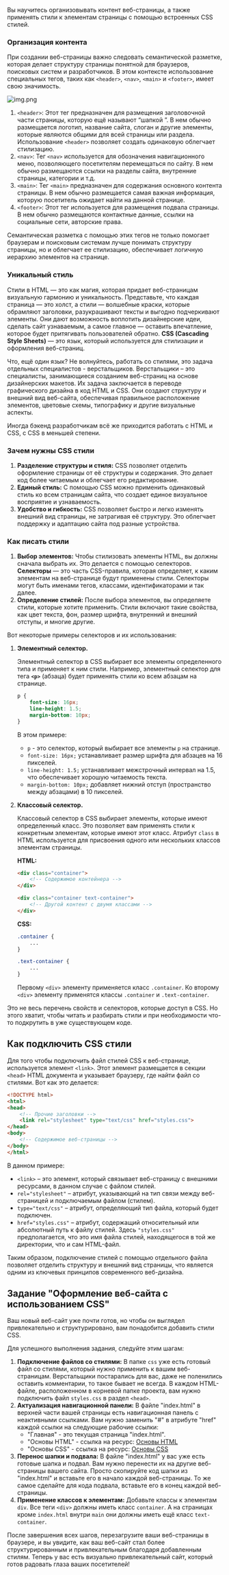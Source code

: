 

Вы научитесь организовывать контент веб-страницы, а также применять стили к элементам страницы с помощью встроенных CSS стилей.

### Организация контента

При создании веб-страницы важно следовать семантической разметке, которая делает структуру страницы понятной для браузеров, поисковых систем и разработчиков. В этом контексте использование специальных тегов, таких как `<header>`, `<nav>`, `<main>` и `<footer>`, имеет свою значимость. 

![img.png](img.png)

1. `<header>`: Этот тег предназначен для размещения заголовочной части страницы, которую ещё называют “шапкой ”. В нем обычно размещается логотип, название сайта, слоган и другие элементы, которые являются общими для всей страницы или раздела. Использование `<header>` позволяет создать одинаковую облегчает стилизацию.
2. `<nav>`: Тег `<nav>` используется для обозначения навигационного меню, позволяющего посетителям перемещаться по сайту. В нем обычно размещаются ссылки на разделы сайта, внутренние страницы, категории и т.д.
3. `<main>`: Тег `<main>` предназначен для содержания основного контента страницы. В нем обычно размещается самая важная информация, которую посетитель ожидает найти на данной странице.
4. `<footer>`: Этот тег используется для размещения подвала страницы. В нем обычно размещаются контактные данные, ссылки на социальные сети, авторские права.

Семантическая разметка с помощью этих тегов не только помогает браузерам и поисковым системам лучше понимать структуру страницы, но и облегчает ее стилизацию, обеспечивает логичную иерархию элементов на странице.

### Уникальный стиль

Стили в HTML — это как магия, которая придает веб-страницам визуальную гармонию и уникальность. Представьте, что каждая страница — это холст, а стили — волшебные краски, которые обрамляют заголовки, разукрашивают тексты и выгодно подчеркивают элементы. Они дают возможность воплотить дизайнерские идеи, сделать сайт узнаваемым, а самое главное — оставить впечатление, которое будет притягивать пользователей обратно. **CSS (Cascading Style Sheets)** — это язык, который используется для стилизации и оформления веб-страниц. 

Что, ещё один язык? Не волнуйтесь, работать со стилями, это задача отдельных специалистов - верстальщиков. Верстальщики – это специалисты, занимающиеся созданием веб-страниц на основе дизайнерских макетов. Их задача заключается в переводе графического дизайна в код HTML и CSS. Они создают структуру и внешний вид веб-сайта, обеспечивая правильное расположение элементов, цветовые схемы, типографику и другие визуальные аспекты.

Иногда бэкенд разработчикам всё же приходится работать с HTML и CSS, с CSS в меньшей степени. 

### Зачем нужны CSS стили

1. **Разделение структуры и стиля:** CSS позволяет отделить оформление страницы от её структуры и содержания. Это делает код более читаемым и облегчает его редактирование.
2. **Единый стиль:** С помощью CSS можно применить одинаковый стиль ко всем страницам сайта, что создает единое визуальное восприятие и узнаваемость.
3. **Удобство и гибкость:** CSS позволяет быстро и легко изменять внешний вид страницы, не затрагивая её структуру. Это облегчает поддержку и адаптацию сайта под разные устройства.

### Как писать стили

1. **Выбор элементов:** Чтобы стилизовать элементы HTML, вы должны сначала выбрать их. Это делается с помощью селекторов. **Селекторы** — это часть CSS-правила, которая определяет, к каким элементам на веб-странице будут применены стили. Селекторы могут быть именами тегов, классами, идентификаторами и так далее.
2. **Определение стилей:** После выбора элементов, вы определяете стили, которые хотите применить. Стили включают такие свойства, как цвет текста, фон, размер шрифта, внутренний и внешний отступы, и многие другие.

Вот некоторые примеры селекторов и их использования:

1. **Элементный селектор.** 
    
    Элементный селектор в CSS выбирает все элементы определенного типа и применяет к ним стили. Например, элементный селектор для тега **`<p>`** (абзаца) будет применять стили ко всем абзацам на странице. 
    
    ```css
    p {
        font-size: 16px;
        line-height: 1.5;
        margin-bottom: 10px;
    }
    
    ```
    
    В этом примере:
    
    - `p` - это селектор, который выбирает все элементы `p` на странице.
    - `font-size: 16px;` устанавливает размер шрифта для абзацев на 16 пикселей.
    - `line-height: 1.5;` устанавливает межстрочный интервал на 1.5, что обеспечивает хорошую читаемость текста.
    - `margin-bottom: 10px;` добавляет нижний отступ (пространство между абзацами) в 10 пикселей.
2. **Классовый селектор.** 
    
    Классовый селектор в CSS выбирает элементы, которые имеют определенный класс. Это позволяет вам применять стили к конкретным элементам, которые имеют этот класс. Атрибут `class` в HTML используется для присвоения одного или нескольких классов элементам страницы.
    
    **HTML:**
    
    ```html
    <div class="container">
        <!-- Содержимое контейнера -->
    </div>
    
    <div class="container text-container">
        <!-- Другой контент с двумя классами -->
    </div>
    
    ```
    
    **CSS:**
    
    ```css
    .container {
        ...
    }
    
    .text-container {
        ...
    }
    
    ```
    
    Первому `<div>` элементу применяется класс `.container`. Ко второму `<div>` элементу применятся классы `.container` и `.text-container`.
    

Это не весь перечень свойств и селекторов, которые доступ в CSS. Но этого хватит, чтобы читать и разбирать стили и при необходимости что-то подкрутить в уже существующем коде. 

## Как подключить CSS стили

Для того чтобы подключить файл стилей CSS к веб-странице, используется элемент `<link>`. Этот элемент размещается в секции `<head>` HTML документа и указывает браузеру, где найти файл со стилями. Вот как это делается:

```html
<!DOCTYPE html>
<html>
<head>
    <!-- Прочие заголовки -->
    <link rel="stylesheet" type="text/css" href="styles.css">
</head>
<body>
    <!-- Содержимое веб-страницы -->
</body>
</html>

```

В данном примере:

- `<link>` – это элемент, который связывает веб-страницу с внешними ресурсами, в данном случае с файлом стилей.
- `rel="stylesheet"` – атрибут, указывающий на тип связи между веб-страницей и подключаемым файлом (стилем).
- `type="text/css"` – атрибут, определяющий тип файла, который будет подключен.
- `href="styles.css"` – атрибут, содержащий относительный или абсолютный путь к файлу стилей. Здесь `"styles.css"` предполагается, что это имя файла стилей, находящегося в той же директории, что и сам HTML-файл.

Таким образом, подключение стилей с помощью отдельного файла позволяет отделить структуру и внешний вид страницы, что является одним из ключевых принципов современного веб-дизайна.

## Задание "Оформление веб-сайта с использованием CSS"

Ваш новый веб-сайт уже почти готов, но чтобы он выглядел привлекательно и структурировано, вам понадобится добавить стили CSS.

Для успешного выполнения задания, следуйте этим шагам:

1. **Подключение файлов со стилями:**
В папке `css` уже есть готовый файл со стилями, который нужно применить к вашим веб-страницам. Верстальщики постарались для вас, даже не поленились оставить комментарии, то такое бывает не всегда. В каждом HTML-файле, расположенном в корневой папке проекта, вам нужно подключить файл `styles.css` в раздел `<head>`. 
2. **Актуализация навигационной панели:**
В файле "index.html" в верхней части вашей страницы есть навигационная панель с неактивными ссылками. Вам нужно заменить "#" в атрибуте "href" каждой ссылки на следующие рабочие ссылки:
    - "Главная" - это текущая страница "index.html".
    - "Основы HTML" - ссылка на ресурс: [Основы HTML](https://developer.mozilla.org/ru/docs/Learn/Getting_started_with_the_web/HTML_basics)
    - "Основы CSS" - ссылка на ресурс: [Основы CSS](https://developer.mozilla.org/ru/docs/Learn/Getting_started_with_the_web/CSS_basics)
3. **Перенос шапки и подвала:**
В файле "index.html" у вас уже есть готовые шапка и подвал. Вам нужно перенести их на другие веб-страницы вашего сайта. Просто скопируйте код шапки из "index.html" и вставьте его в начало каждой веб-страницы. То же самое сделайте для кода подвала, вставьте его в конец каждой веб-страницы.
4. **Применение классов к элементам:**
Добавьте классы к элементам `div`. Все теги `<div>` должны иметь класс `container`. А на страницах кроме `index.html` внутри `main` они должны иметь ещё класс `text-container`.

После завершения всех шагов, перезагрузите ваши веб-страницы в браузере, и вы увидите, как ваш веб-сайт стал более структурированным и привлекательным благодаря добавленным стилям. Теперь у вас есть визуально привлекательный сайт, который готов радовать глаза ваших посетителей!